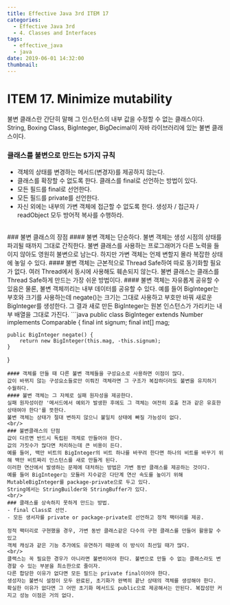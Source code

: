 ```yaml
---
title: Effective Java 3rd ITEM 17
categories:
  - Effective Java 3rd
  - 4. Classes and Interfaces
tags:
  - effective_java
  - java
date: 2019-06-01 14:32:00
thumbnail:
---
```


# ITEM 17. Minimize mutability

불변 클래스란 간단히 말해 그 인스턴스의 내부 값을 수정할 수 없는 클래스이다.
String, Boxing Class, BigInteger, BigDecimal이 자바 라이브러리에 있는 불변 클래스이다.

### 클래스를 불변으로 만드는 5가지 규칙
- 객체의 상태를 변경하는 메서드(변경자)를 제공하지 않는다.
- 클래스를 확장할 수 없도록 한다. 클래스를 final로 선언하는 방법이 있다.
- 모든 필드를 final로 선언한다. 
- 모든 필드를 private를 선언한다.
- 자신 외에는 내부의 가변 객체에 접근할 수 없도록 한다. 생성자 / 접근자 / readObject 모두 방어적 복사를 수행하라.

<br/>
### 불변 클래스의 장점
#### 불변 객체는 단순하다.
불변 객체는 생성 시점의 상태를 파괴될 때까지 그대로 간직한다. 
불변 클래스를 사용하는 프로그래머가 다른 노력을 들이지 않아도 영원히 불변으로 남는다. 
하지만 가변 객체는 언제 변할지 몰라 복잡한 상태에 놓일 수 있다.
#### 불변 객체는 근본적으로 Thread Safe하여 따로 동기화할 필요가 없다.
여러 Thread에서 동시에 사용해도 훼손되지 않는다. 
불변 클래스는 클래스를 Thread Safe하게 만드는 가장 쉬운 방법이다.
#### 불변 객체는 자유롭게 공유할 수 있음은 물론, 불변 객체끼리는 내부 데이터를 공유할 수 있다.
예를 들어 BigInteger는 부호와 크기를 사용하는데 negate()는 크기는 그대로 사용하고 부호만 바꿔 새로운 BigInteger를 생성한다.
그 결과 새로 만든 BigInteger는 원본 인스턴스가 가리키는 내부 배열을 그대로 가진다.
```java
public class BigInteger extends Number implements Comparable<BigInteger> {
    final int signum;
    final int[] mag;

    public BigInteger negate() {
        return new BigInteger(this.mag, -this.signum);
    }
}
```
#### 객체를 만들 때 다른 불변 객체들을 구성요소로 사용하면 이점이 많다.
값이 바뀌지 않는 구성요소들로만 이뤄진 객체라면 그 구조가 복잡하더라도 불변을 유지하기 수월하다.
#### 불변 객체는 그 자체로 실패 원자성을 제공한다.
실패 원자성이란 '메서드에서 예외가 발생한 후에도 그 객체는 여전히 호출 전과 같은 유효한 상태여야 한다'를 뜻한다.
불변 객체는 상태가 절대 변하지 않으니 불일치 상태에 빠질 가능성이 없다.
<br/>
### 불변클래스의 단점
값이 다르면 반드시 독립된 객체로 만들어야 한다.
값의 가짓수가 많다면 처리하는데 큰 비용이 든다.
예를 들어, 백만 비트의 BigInteger의 비트 하나를 바꾸려 한다면 하나의 비트를 바꾸기 위해 백만 비트짜리 인스턴스를 새로 만들게 된다.
이러한 연산에서 발생하는 문제에 대처하는 방법은 가변 동반 클래스를 제공하는 것이다.
예를 들어 BigInteger는 모듈러 지수같은 다단계 연산 속도를 높이기 위해 MutableBigInteger를 package-private으로 두고 있다.
String에서는 StringBuilder와 StringBuffer가 있다.
<br/>
### 클래스를 상속하지 못하게 만드는 방법.
- final Class로 선언.
- 모든 생서자를 private or package-private로 선언하고 정적 팩터리를 제공.

정적 팩터리로 구현했을 경우, 가변 동반 클래스같은 다수의 구현 클래스를 만들어 활용할 수 있고 
객체 캐싱과 같은 기능 추가에도 유연하기 때문에 이 방식이 최선일 때가 많다.
<br/>
클랙스는 꼭 필요한 경우가 아니라면 불변이어야 한다. 불변으로 만들 수 없는 클래스라도 변경할 수 있는 부분을 최소한으로 줄이자.
다른 합당한 이유가 없다면 모든 필드는 private final이어야 한다. 
생성자는 불변식 설정이 모두 완료된, 초기화가 완벽히 끝난 상태의 객체를 생성해야 한다. 
확실한 이유가 없다면 그 어떤 초기화 메서드도 public으로 제공해서는 안된다. 복잡성만 커지고 성능 이점은 거의 없다.
